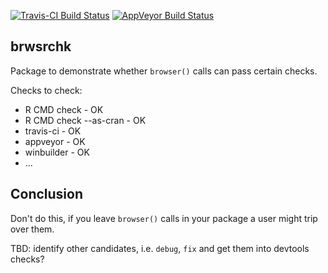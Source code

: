 
[![Travis-CI Build Status](https://travis-ci.org/mdsumner/brwsrchk.svg?branch=master)](https://travis-ci.org/mdsumner/brwsrchk) [![AppVeyor Build Status](https://ci.appveyor.com/api/projects/status/github/mdsumner/brwsrchk?branch=master&svg=true)](https://ci.appveyor.com/project/mdsumner/brwsrchk)

<!-- README.md is generated from README.Rmd. Please edit that file -->
brwsrchk
--------

Package to demonstrate whether `browser()` calls can pass certain checks.

Checks to check:

-   R CMD check - OK
-   R CMD check --as-cran - OK
-   travis-ci - OK
-   appveyor - OK
-   winbuilder - OK
-   ...

Conclusion
----------

Don't do this, if you leave `browser()` calls in your package a user might trip over them.

TBD: identify other candidates, i.e. `debug`, `fix` and get them into devtools checks?
